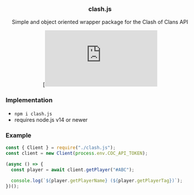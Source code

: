 <div align="center">
  
  ### clash.js
  
  Simple and object oriented wrapper package for the Clash of Clans API
  
  [![Logo](https://www.npmjs.com/package/clash.js)

</div>

### Implementation
  
- ```npm i clash.js```
- requires node.js v14 or newer
  
### Example
  
```js
const { Client } = require("./clash.js");
const client = new Client(process.env.COC_API_TOKEN);

(async () => {
  const player = await client.getPlayer("#ABC");
  
  console.log(`${player.getPlayerName} (${player.getPlayerTag})`);
})();
```

